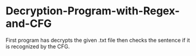 # Decryption-Program-with-Regex-and-CFG
First program has decrypts the given .txt file then checks the sentence if it is recognized by the CFG.
